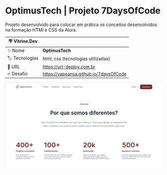 # OptimusTech | Projeto 7DaysOfCode

Projeto desenvolvido para colocar em prática os conceitos desenvolvidos na formação HTMl e CSS da Alura.

| :placard: Vitrine.Dev |     |
| -------------  | --- |
| :sparkles: Nome        | **OptimusTech**
| :label: Tecnologias | html, css (tecnologias utilizadas)
| :rocket: URL         | https://url-deploy.com.br
| :fire: Desafio     | https://yapeansa.github.io/7daysOfCode

<!-- Inserir imagem com a #vitrinedev ao final do link -->
![OptimusTech](img/projeto.png)

<!--
## Detalhes do projeto

Textos e imagens que descrevam seu projeto, suas conquistas, seus desafios, próximos passos, etc...
-->
